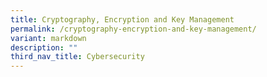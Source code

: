 ```yaml
---
title: Cryptography, Encryption and Key Management
permalink: /cryptography-encryption-and-key-management/
variant: markdown
description: ""
third_nav_title: Cybersecurity
---
```

